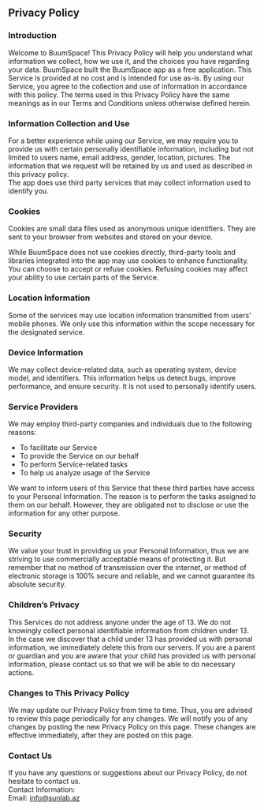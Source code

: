 Privacy Policy  
----------------

### Introduction  
Welcome to BuumSpace! This Privacy Policy will help you understand what information we collect, how we use it, and the choices you have regarding your data.
BuumSpace built the BuumSpace app as a free application. This Service is provided at no cost and is intended for use as-is. By using our Service, you agree to the collection and use of information in accordance with this policy.
The terms used in this Privacy Policy have the same meanings as in our Terms and Conditions unless otherwise defined herein.

### Information Collection and Use  
For a better experience while using our Service, we may require you to provide us with certain personally identifiable information, including but not limited to users name, email address, gender, location, pictures. The information that we request will be retained by us and used as described in this privacy policy.  
The app does use third party services that may collect information used to identify you. 

### Cookies  
Cookies are small data files used as anonymous unique identifiers. They are sent to your browser from websites and stored on your device.

While BuumSpace does not use cookies directly, third-party tools and libraries integrated into the app may use cookies to enhance functionality. You can choose to accept or refuse cookies. Refusing cookies may affect your ability to use certain parts of the Service. 

### Location Information  
Some of the services may use location information transmitted from users' mobile phones. We only use this information within the scope necessary for the designated service.  

### Device Information  
We may collect device-related data, such as operating system, device model, and identifiers. This information helps us detect bugs, improve performance, and ensure security. It is not used to personally identify users. 

### Service Providers  
We may employ third-party companies and individuals due to the following reasons:  
* To facilitate our Service
* To provide the Service on our behalf
* To perform Service-related tasks
* To help us analyze usage of the Service  

We want to inform users of this Service that these third parties have access to your Personal Information. The reason is to perform the tasks assigned to them on our behalf. However, they are obligated not to disclose or use the information for any other purpose.  

### Security  
We value your trust in providing us your Personal Information, thus we are striving to use commercially acceptable means of protecting it. But remember that no method of transmission over  the internet, or method of electronic storage is 100% secure and reliable, and we cannot guarantee its absolute security.  

### Children’s Privacy  
This Services do not address anyone under the age of 13. We do not knowingly collect personal identifiable information from children under 13. In the case we discover that a child under 13 has provided us with personal information, we immediately delete this from our servers. If you  are  a  parent  or  guardian and you are aware that your child has provided us with personal information, please contact us so that we will be able to do necessary actions.  

### Changes to This Privacy Policy  
We may update our Privacy Policy from time to time. Thus, you are advised to review this page periodically for any changes. We will notify you of any changes by posting the new Privacy Policy on this page. These changes are effective immediately, after they are posted on this page.  

### Contact Us  
If you have any questions or suggestions about our Privacy Policy, do not hesitate to contact us.  
Contact Information:  
Email: info@sunlab.az
